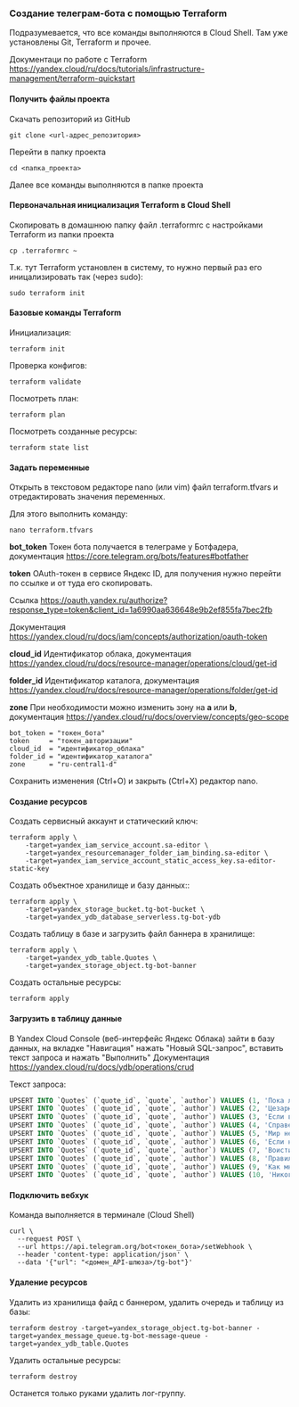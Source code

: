 ### Создание телеграм-бота с помощью Terraform

Подразумевается, что все команды выполняются в Cloud Shell. Там уже установлены Git, Terraform и прочее.

Документаци по работе с Terraform https://yandex.cloud/ru/docs/tutorials/infrastructure-management/terraform-quickstart


#### Получить файлы проекта

Скачать репозиторий из GitHub
```
git clone <url-адрес_репозитория>
```

Перейти в папку проекта
```
cd <папка_проекта>
```
Далее все команды выполняются в папке проекта

#### Первоначальная инициализация Terraform в Cloud Shell

Скопировать в домашнюю папку файл .terraformrc с настройками Terraform из папки проекта

```
cp .terraformrc ~
```

Т.к. тут Terraform установлен в систему, то нужно первый раз его иницализировать так (через sudo):
```
sudo terraform init
```


#### Базовые команды Terraform

Инициализация:
```
terraform init
```
Проверка конфигов:
```
terraform validate
```
Посмотреть план:
```
terraform plan
```
Посмотреть созданные ресурсы:
```
terraform state list
```

#### Задать переменные

Открыть в текстовом редакторе nano (или vim) файл terraform.tfvars и отредактировать значения переменных.

Для этого выполнить команду:
```
nano terraform.tfvars
```
**bot_token** Токен бота получается в телеграме у Ботфадера, документация https://core.telegram.org/bots/features#botfather

**token** OAuth-токен в сервисе Яндекс ID, для получения нужно перейти по ссылке и от туда его скопировать.

Ссылка https://oauth.yandex.ru/authorize?response_type=token&client_id=1a6990aa636648e9b2ef855fa7bec2fb

Документация https://yandex.cloud/ru/docs/iam/concepts/authorization/oauth-token

**cloud_id** Идентификатор облака, документация https://yandex.cloud/ru/docs/resource-manager/operations/cloud/get-id

**folder_id** Идентификатор каталога, документация https://yandex.cloud/ru/docs/resource-manager/operations/folder/get-id

**zone** При необходимости можно изменить зону на **a** или **b**, документация https://yandex.cloud/ru/docs/overview/concepts/geo-scope

```
bot_token = "токен_бота"
token     = "токен_авторизации"
cloud_id  = "идентификатор_облака"
folder_id = "идентификатор_каталога"
zone      = "ru-central1-d"
```
Сохранить изменения (Ctrl+O) и закрыть (Ctrl+X) редактор nano.

#### Создание ресурсов

Создать сервисный аккаунт и статический ключ:
```
terraform apply \
    -target=yandex_iam_service_account.sa-editor \
    -target=yandex_resourcemanager_folder_iam_binding.sa-editor \
    -target=yandex_iam_service_account_static_access_key.sa-editor-static-key
```
Создать объектное хранилище и базу данных::
```
terraform apply \
    -target=yandex_storage_bucket.tg-bot-bucket \
    -target=yandex_ydb_database_serverless.tg-bot-ydb
```
Создать таблицу в базе и загрузить файл баннера в хранилище:
```
terraform apply \
    -target=yandex_ydb_table.Quotes \
    -target=yandex_storage_object.tg-bot-banner
```
Создать остальные ресурсы:
```
terraform apply
```

#### Загрузить в таблицу данные

В Yandex Cloud Console (веб-интерфейс Яндекс Облака) зайти в базу данных, на вкладке "Навигация" нажать "Новый SQL-запрос", вставить текст запроса и нажать "Выполнить"
Документация https://yandex.cloud/ru/docs/ydb/operations/crud

Текст запроса:

```sql
UPSERT INTO `Quotes` (`quote_id`, `quote`, `author`) VALUES (1, 'Пока любишь — надеешься.', 'Элен Бронтэ');
UPSERT INTO `Quotes` (`quote_id`, `quote`, `author`) VALUES (2, 'Цезарю многое непозволительно потому, что ему дозволено все.', 'Луций Анней Сенека');
UPSERT INTO `Quotes` (`quote_id`, `quote`, `author`) VALUES (3, 'Если вы не можете увидеть себя богатым, то никогда не сможете этого добиться.', 'Роберт Кийосаки');
UPSERT INTO `Quotes` (`quote_id`, `quote`, `author`) VALUES (4, 'Справедливость без мудрости значит много, мудрость без справедливости не значит ничего.', 'Марк Туллий Цицерон');
UPSERT INTO `Quotes` (`quote_id`, `quote`, `author`) VALUES (5, 'Мир несовершенен, поскольку мы несовершенны.', 'Далай-лама XIV');
UPSERT INTO `Quotes` (`quote_id`, `quote`, `author`) VALUES (6, 'Если не предъявлять к жизни особых претензий, то всё, что ни получаешь, будет прекрасным даром.', 'Эрих Мария Ремарк');
UPSERT INTO `Quotes` (`quote_id`, `quote`, `author`) VALUES (7, 'Воистину, на свете есть и травы, не дающие цветов, и цветы, не дающие плодов!', 'Конфуций');
UPSERT INTO `Quotes` (`quote_id`, `quote`, `author`) VALUES (8, 'Правильная постановка вопроса свидетельствует о некотором знакомстве с делом.', 'Фрэнсис Бэкон');
UPSERT INTO `Quotes` (`quote_id`, `quote`, `author`) VALUES (9, 'Как много мы знаем и как мало мы понимаем.', 'Альберт Эйнштейн');
UPSERT INTO `Quotes` (`quote_id`, `quote`, `author`) VALUES (10, 'Никогда не спешите, и вы прибудете вовремя.', 'Шарль Морис де Талейран-Перигор');
```

#### Подключить вебхук

Команда выполняется в терминале (Cloud Shell)

```
curl \
  --request POST \
  --url https://api.telegram.org/bot<токен_бота>/setWebhook \
  --header 'content-type: application/json' \
  --data '{"url": "<домен_API-шлюза>/tg-bot"}'
```

#### Удаление ресурсов

Удалить из хранилища файд с баннером, удалить очередь и таблицу из базы:
```
terraform destroy -target=yandex_storage_object.tg-bot-banner -target=yandex_message_queue.tg-bot-message-queue -target=yandex_ydb_table.Quotes
```
Удалить остальные ресурсы:
```
terraform destroy
```
Останется только руками удалить лог-группу.